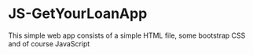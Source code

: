 # JS-GetYourLoanApp
This simple web app consists of a simple HTML file, some bootstrap CSS and of course JavaScript
